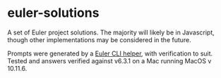 # euler-solutions
A set of Euler project solutions.
The majority will likely be in Javascript, though other implementations may be considered in the future.

Prompts were generated by a [Euler CLI helper](https://www.npmjs.com/package/euler), with verification to suit. Tested and answers verified against v6.3.1 on a Mac running MacOS v 10.11.6.
